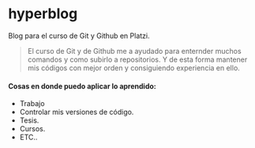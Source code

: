 # hyperblog
Blog para el curso de Git y Github en Platzi.

>El curso de Git y de Github me a ayudado para enternder muchos comandos y como subirlo a repositorios.  Y de esta forma mantener mis códigos con mejor orden y consiguiendo experiencia en ello. 

#### Cosas en donde puedo aplicar lo aprendido:
* Trabajo
* Controlar mis versiones de código.
* Tesis.
* Cursos.
* ETC..
